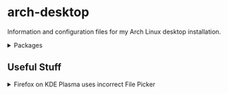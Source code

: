 # arch-desktop
Information and configuration files for my Arch Linux desktop installation.

<details>
 <summary>Packages</summary>

  https://archlinux.org/packages/
  ## Core
   - `amd-ucode`
   - [`base`](https://archlinux.org/packages/core/any/base/) 
   - `linux`
   - `linux-firmware`
  ## Extra
</details>

## Useful Stuff
<details>
 <summary>Firefox on KDE Plasma uses incorrect File Picker</summary>
  
  *(Working as of Firefox Version 123.0)* <br />
  - Go to `about:config` and set `widget.use-xdg-desktop-portal.file-picker` from `2` to `1`. <br />
  https://wiki.archlinux.org/title/Firefox#KDE_integration
</details>
